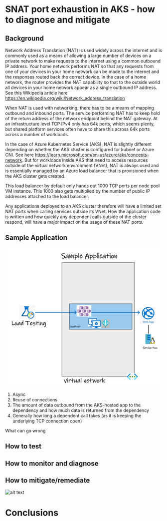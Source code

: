 # SNAT port exhaustion in AKS - how to diagnose and mitigate

## Background

Network Address Translation (NAT) is used widely across the internet and is commonly used as a means of allowing a large number of devices on a private network to make requests to the internet using a common outbound IP address. Your home network performs NAT so that any requests from one of your devices in your home network can be made to the internet and the responses routed back the correct device. In the case of a home network, the router provides the NAT capability so that to the outside world all devices in your home network appear as a single outbound IP address. See this Wikipedia article here https://en.wikipedia.org/wiki/Network_address_translation

When NAT is used with networking, there has to be a means of mapping outbound and inbound ports. The service performing NAT has to keep hold of the return address of the network endpoint behind the NAT gateway. At an infrastructure level TCP IPv4 only has 64k ports, which seems plenty, but shared platform services often have to share this across 64k ports across a number of workloads.

In the case of Azure Kubernetes Service (AKS), NAT is slightly different depending on whether the AKS cluster is configured for kubnet or Azure CNI. See here https://learn.microsoft.com/en-us/azure/aks/concepts-network. But for workloads inside AKS that need to access resources outside of the virtual network environment (VNet), NAT is always used and is essentially managed by an Azure load balancer that is provisioned when the AKS cluster gets created.

This load balancer by default only hands out 1000 TCP ports per node pool VM instance. This 1000 also gets multiplied by the number of public IP addresses attached to the load balancer.

Any applications deployed to an AKS cluster therefore will have a limited set NAT ports when calling services outside its VNet. How the application code is written and how quickly any dependent calls outside of the cluster respond, will have a major impact on the usage of these NAT ports. 

## Sample Application

![alt text](/images/overview.png "Sample app overview")

1. Async
2. Reuse of connections
3. The amount of data outbound from the AKS-hosted app to the dependency and how much data is returned from the dependency
4. Generally how long a dependent call takes (as it is keeping the underlying TCP connection open)

What can go wrong

## How to test

## How to monitor and diagnose

## How to mitigate/remediate

![alt text](https://learn.microsoft.com/en-us/azure/load-balancer/media/load-balancer-outbound-connections/outbound-options.png "NAT in Azure")

# Conclusions
